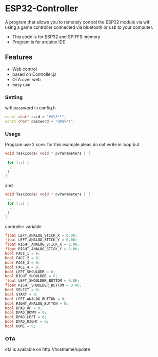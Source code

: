# ESP32-Controller

A program that allows you to remotely control the ESP32 module via wifi using a game controller connected via bluetooth or usb to your computer.

- This code is for ESP32 and SPIFFS memory
- Program is for arduino IDE

## Features
 - Web control
 - based on Controller.js
 - OTA over web
 - easy use

### Setting
wifi password in config.h
```cpp
const char* ssid = "#$%!**";
const char* password = "@#$%*!";
```

### Usage
Program use 2 core. for this example pleas do not write in loop but 
```cpp
void Task1code( void * pvParameters ) {
...
 for (;;) {
  ...
 }
}
```
and
```cpp
void Task2code( void * pvParameters ) {
...
 for (;;) {
  ...
 }
}
```

controller variable 
```cpp
float LEFT_ANALOG_STICK_X = 0.00;
float LEFT_ANALOG_STICK_Y = 0.00;
float RIGHT_ANALOG_STICK_X = 0.00;
float RIGHT_ANALOG_STICK_Y = 0.00;
bool FACE_1 = 0;
bool FACE_2 = 0;
bool FACE_3 = 0;
bool FACE_4 = 0;
bool LEFT_SHOULDER = 0;
bool RIGHT_SHOULDER = 0;
float LEFT_SHOULDER_BOTTOM = 0.00;
float RIGHT_SHOULDER_BOTTOM = 0.00;
bool SELECT = 0;
bool START = 0;
bool LEFT_ANALOG_BUTTON = 0;
bool RIGHT_ANALOG_BUTTON = 0;
bool DPAD_UP = 0;
bool DPAD_DOWN = 0;
bool DPAD_LEFT = 0;
bool DPAD_RIGHT = 0;
bool HOME = 0;
```

### OTA
ota is available on http://hostname/update
